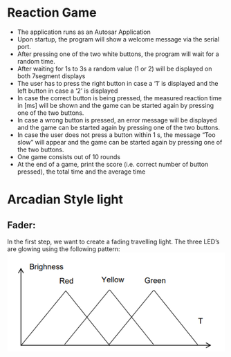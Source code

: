 # Reaction Game
- The application runs as an Autosar Application
- Upon startup, the program will show a welcome message via the serial port.
- After pressing one of the two white buttons, the program will wait for a random time. 
- After waiting for 1s to 3s a random value (1 or 2) will be displayed on both 7segment displays
- The user has to press the right button in case a ‘1’ is displayed and the left button in case a ‘2’ is displayed
- In case the correct button is being pressed, the measured reaction time in [ms] will be shown and the game can be started again by pressing one of the two buttons.
- In case a wrong button is pressed, an error message will be displayed and the game can be started again by pressing one of the two buttons.
- In case the user does not press a button within 1 s, the message “Too slow” will appear and the game can be started again by pressing one of the two buttons.
- One game consists out of 10 rounds
- At the end of a game, print the score (i.e. correct number of button pressed), the total time and the average time
  
# Arcadian Style light
## Fader:
In the first step, we want to create a fading travelling light. The three LED’s are glowing using the following pattern:
![alt text](https://github.com/SreeSamanvithaManoorVadhoolas/ReactionGame/blob/master/fader.png)
